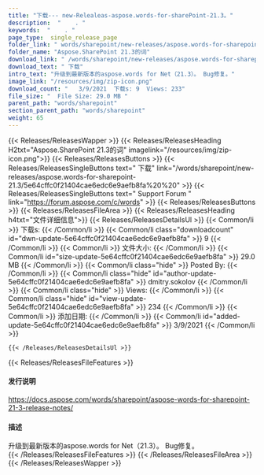 ```yaml
---
title: "下载--- new-Relealeas-aspose.words-for-sharePoint-21.3。" 
description:  "    . " 
keywords:  "    . " 
page_type:  single_release_page
folder_link: " words/sharepoint/new-releases/aspose.words-for-sharepoint-21.3/"
folder_name: "Aspose.SharePoint 21.3的词"
download_link: " /words/sharepoint/new-releases/aspose.words-for-sharepoint-21.3/5e64cffc0f21404cae6edc6e9aefb8fa"
download_text: " 下载"
intro_text: "升级到最新版本的aspose.words for Net（21.3）。 Bug修复。"
image_link: "/resources/img/zip-icon.png"
download_count: "   3/9/2021  下载s: 9  Views: 233"
file_size: "  File Size: 29.0 MB "
parent_path: "words/sharepoint"
section_parent_path: "words/sharepoint"
weight: 65
---
```


{{< Releases/ReleasesWapper >}}
  {{< Releases/ReleasesHeading H2txt="Aspose.SharePoint 21.3的词" imagelink="/resources/img/zip-icon.png">}}
  {{< Releases/ReleasesButtons >}}
    {{< Releases/ReleasesSingleButtons text=" 下载" link="/words/sharepoint/new-releases/aspose.words-for-sharepoint-21.3/5e64cffc0f21404cae6edc6e9aefb8fa%20%20" >}}
    {{< Releases/ReleasesSingleButtons text=" Support Forum " link="https://forum.aspose.com/c/words" >}}
  {{< Releases/ReleasesButtons >}}
  {{< Releases/ReleasesFileArea >}}
    {{< Releases/ReleasesHeading h4txt="文件详细信息">}}
    {{< Releases/ReleasesDetailsUl >}}
            {{< Common/li  >}} 下载s: {{< /Common/li >}} 
      {{< Common/li class="downloadcount" id="dwn-update-5e64cffc0f21404cae6edc6e9aefb8fa" >}} 9 {{< /Common/li >}} 
      {{< Common/li  >}} 文件大小: {{< /Common/li >}} 
      {{< Common/li id="size-update-5e64cffc0f21404cae6edc6e9aefb8fa" >}} 29.0 MB {{< /Common/li >}} 
      {{< Common/li  class="hide" >}} Posted By: {{< /Common/li >}} 
      {{< Common/li class="hide" id="author-update-5e64cffc0f21404cae6edc6e9aefb8fa" >}} dmitry.sokolov {{< /Common/li >}} 
      {{< Common/li class="hide"  >}} Views: {{< /Common/li >}} 
      {{< Common/li class="hide" id="view-update-5e64cffc0f21404cae6edc6e9aefb8fa" >}} 234 {{< /Common/li >}} 
      {{< Common/li  >}} 添加日期: {{< /Common/li >}} 
      {{< Common/li id="added-update-5e64cffc0f21404cae6edc6e9aefb8fa" >}} 3/9/2021 {{< /Common/li >}} 

    {{< /Releases/ReleasesDetailsUl >}}

  {{< Releases/ReleasesFileFeatures >}}
      <h4>发行说明</h4><div><a href="https://docs.aspose.com/words/sharepoint/aspose-words-for-sharepoint-21-3-release-notes/">https://docs.aspose.com/words/sharepoint/aspose-words-for-sharepoint-21-3-release-notes/</a></div><h4>描述</h4><div class="HTMLDescription">升级到最新版本的aspose.words for Net（21.3）。 Bug修复。</div>
  {{< /Releases/ReleasesFileFeatures >}}
 {{< /Releases/ReleasesFileArea >}}
{{< /Releases/ReleasesWapper >}}


